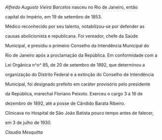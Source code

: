 

*Alfredo Augusto Vieira Barcelos* nasceu no Rio de Janeiro, então

capital do Império, em 19 de setembro de 1853.



Médico reconhecido por seu talento, notabilizou-se por defender as

causas abolicionista e republicana. Foi vereador, chefe da Saúde

Municipal, e presidiu o primeiro Conselho da Intendência Municipal do

Rio de Janeiro após a proclamação da República. Em conformidade com a

Lei Orgânica n^o^ 85, de 20 de setembro de 1892, que determinou a

organização do Distrito Federal e a extinção do Conselho de Intendência

Municipal, foi designado prefeito em caráter provisório pelo presidente

da República, marechal Floriano Peixoto. Exerceu o cargo 3 a 16 de

dezembro de 1892, até a posse de Cândido Barata Ribeiro.



Clinicava no Hospital de São João Batista pouco tempo antes de falecer,

em 3 de julho de 1930.



*Claudia Mesquitta*



